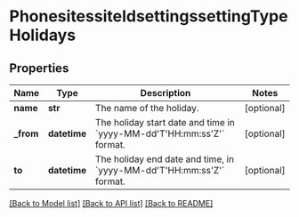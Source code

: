 # PhonesitessiteIdsettingssettingTypeHolidays

## Properties
Name | Type | Description | Notes
------------ | ------------- | ------------- | -------------
**name** | **str** | The name of the holiday. | [optional] 
**_from** | **datetime** | The holiday start date and time in &#x60;yyyy-MM-dd&#x27;T&#x27;HH:mm:ss&#x27;Z&#x27;&#x60; format. | [optional] 
**to** | **datetime** | The holiday end date and time, in &#x60;yyyy-MM-dd&#x27;T&#x27;HH:mm:ss&#x27;Z&#x27;&#x60; format. | [optional] 

[[Back to Model list]](../README.md#documentation-for-models) [[Back to API list]](../README.md#documentation-for-api-endpoints) [[Back to README]](../README.md)


